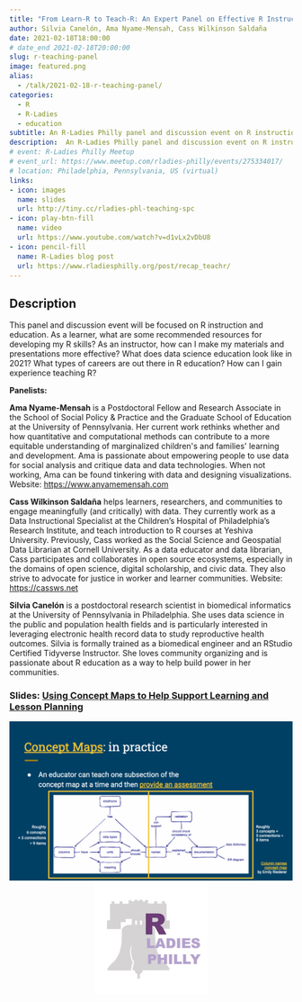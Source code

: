 ```yaml
---
title: "From Learn-R to Teach-R: An Expert Panel on Effective R Instruction"
author: Silvia Canelón, Ama Nyame-Mensah, Cass Wilkinson Saldaña 
date: 2021-02-18T18:00:00
# date_end 2021-02-18T20:00:00
slug: r-teaching-panel
image: featured.png
alias:
  - /talk/2021-02-18-r-teaching-panel/
categories:
  - R
  - R-Ladies
  - education
subtitle: An R-Ladies Philly panel and discussion event on R instruction and education.
description:  An R-Ladies Philly panel and discussion event on R instruction and education.
# event: R-Ladies Philly Meetup
# event_url: https://www.meetup.com/rladies-philly/events/275334017/
# location: Philadelphia, Pennsylvania, US (virtual)
links:
- icon: images
  name: slides
  url: http://tiny.cc/rladies-phl-teaching-spc
- icon: play-btn-fill
  name: video
  url: https://www.youtube.com/watch?v=d1vLx2vDbU8
- icon: pencil-fill
  name: R-Ladies blog post
  url: https://www.rladiesphilly.org/post/recap_teachr/
---
```


## Description



This panel and discussion event will be focused on R instruction and education. As a learner, what are some recommended resources for developing my R skills? As an instructor, how can I make my materials and presentations more effective? What does data science education look like in 2021? What types of careers are out there in R education? How can I gain experience teaching R?

**Panelists:**

**Ama Nyame-Mensah** is a Postdoctoral Fellow and Research Associate in the School of Social Policy & Practice and the Graduate School of Education at the University of Pennsylvania. Her current work rethinks whether and how quantitative and computational methods can contribute to a more equitable understanding of marginalized children's and families' learning and development. Ama is passionate about empowering people to use data for social analysis and critique data and data technologies. When not working, Ama can be found tinkering with data and designing visualizations. Website: <https://www.anyamemensah.com>

**Cass Wilkinson Saldaña** helps learners, researchers, and communities to engage meaningfully (and critically) with data. They currently work as a Data Instructional Specialist at the Children’s Hospital of Philadelphia’s Research Institute, and teach introduction to R courses at Yeshiva University. Previously, Cass worked as the Social Science and Geospatial Data Librarian at Cornell University. As a data educator and data librarian, Cass participates and collaborates in open source ecosystems, especially in the domains of open science, digital scholarship, and civic data. They also strive to advocate for justice in worker and learner communities. Website: <https://cassws.net>

**Silvia Canelón** is a postdoctoral research scientist in biomedical informatics at the University of Pennsylvania in Philadelphia. She uses data science in the public and population health fields and is particularly interested in leveraging electronic health record data to study reproductive health outcomes. Silvia is formally trained as a biomedical engineer and an RStudio Certified Tidyverse Instructor. She loves community organizing and is passionate about R education as a way to help build power in her communities.

### Slides: [Using Concept Maps to Help Support Learning and Lesson Planning](http://tiny.cc/rladies-phl-teaching-spc)

<img src="concept-map.png" title="Concept Maps: in practice. An educator can teach one subsection of the concept map at a time and then provide an assessment. A more detailed description available in slide presenter notes at http://tiny.cc/rladies-phl-teaching-spc" alt="Concept Maps: in practice. An educator can teach one subsection of the concept map at a time and then provide an assessment. A more detailed description available in slide presenter notes at http://tiny.cc/rladies-phl-teaching-spc" width="702" style="display: block; margin: auto;" />

<img src="rladies-philly.jpg" title="Logo for R-Ladies Philly featuring the Liberty Bell in the background" alt="Logo for R-Ladies Philly featuring the Liberty Bell in the background" width="40%" style="display: block; margin: auto;" />


